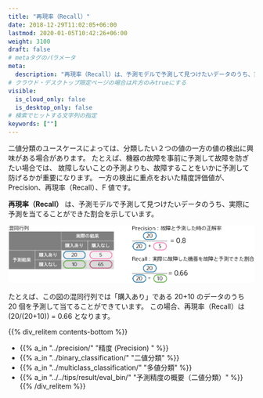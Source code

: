 ```yaml
---
title: "再現率（Recall）"
date: 2018-12-29T11:02:05+06:00
lastmod: 2020-01-05T10:42:26+06:00
weight: 3100
draft: false
# metaタグのパラメータ
meta:
  description: "再現率（Recall）は、予測モデルで予測して見つけたいデータのうち、実際に予測を当てることができた割合を示しています。"
# クラウド・デスクトップ限定ページの場合は片方のみtrueにする
visible:
  is_cloud_only: false
  is_desktop_only: false
# 検索でヒットする文字列の指定
keywords: [""]
---
```


二値分類のユースケースによっては、分類したい２つの値の一方の値の検出に興味がある場合があります。
たとえば、機器の故障を事前に予測して故障を防ぎたい場合では、
故障しないことの予測よりも、故障することをいかに予測して防げるかが重要になります。
一方の検出に重点をおいた精度評価値が、Precision、再現率（Recall）、F 値です。

**再現率（Recall）** は、予測モデルで予測して見つけたいデータのうち、実際に予測を当てることができた割合を示しています。

![](../img/t_slide24.png)

たとえば、この図の混同行列では「購入あり」である 20+10 のデータのうち 20 個を予測して当てることができています。
この場合、再現率（Recall）は (20/(20+10)) = 0.66 となります。

{{% div_relitem contents-bottom %}}

- {{% a_in "../precision/" "精度 (Precision) " %}}
- {{% a_in "../binary_classification/" "二値分類" %}}
- {{% a_in "../multiclass_classification/" "多値分類" %}}
- {{% a_in "../../tips/result/eval_bin/" "予測精度の概要（二値分類）" %}}
  {{% /div_relitem %}}
